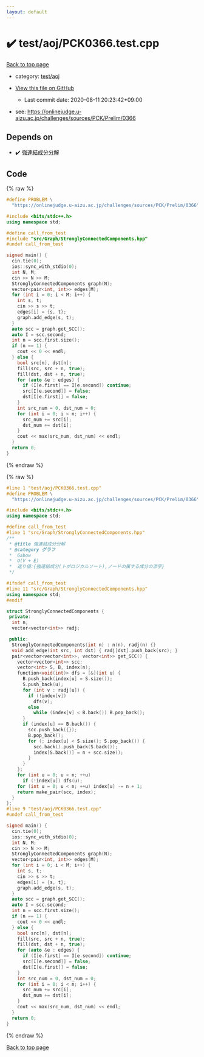 ```yaml
---
layout: default
---
```


<!-- mathjax config similar to math.stackexchange -->
<script type="text/javascript" async
  src="https://cdnjs.cloudflare.com/ajax/libs/mathjax/2.7.5/MathJax.js?config=TeX-MML-AM_CHTML">
</script>
<script type="text/x-mathjax-config">
  MathJax.Hub.Config({
    TeX: { equationNumbers: { autoNumber: "AMS" }},
    tex2jax: {
      inlineMath: [ ['$','$'] ],
      processEscapes: true
    },
    "HTML-CSS": { matchFontHeight: false },
    displayAlign: "left",
    displayIndent: "2em"
  });
</script>

<script type="text/javascript" src="https://cdnjs.cloudflare.com/ajax/libs/jquery/3.4.1/jquery.min.js"></script>
<script src="https://cdn.jsdelivr.net/npm/jquery-balloon-js@1.1.2/jquery.balloon.min.js" integrity="sha256-ZEYs9VrgAeNuPvs15E39OsyOJaIkXEEt10fzxJ20+2I=" crossorigin="anonymous"></script>
<script type="text/javascript" src="../../../assets/js/copy-button.js"></script>
<link rel="stylesheet" href="../../../assets/css/copy-button.css" />


# :heavy_check_mark: test/aoj/PCK0366.test.cpp

<a href="../../../index.html">Back to top page</a>

* category: <a href="../../../index.html#0d0c91c0cca30af9c1c9faef0cf04aa9">test/aoj</a>
* <a href="{{ site.github.repository_url }}/blob/master/test/aoj/PCK0366.test.cpp">View this file on GitHub</a>
    - Last commit date: 2020-08-11 20:23:42+09:00


* see: <a href="https://onlinejudge.u-aizu.ac.jp/challenges/sources/PCK/Prelim/0366">https://onlinejudge.u-aizu.ac.jp/challenges/sources/PCK/Prelim/0366</a>


## Depends on

* :heavy_check_mark: <a href="../../../library/src/Graph/StronglyConnectedComponents.hpp.html">強連結成分分解</a>


## Code

<a id="unbundled"></a>
{% raw %}
```cpp
#define PROBLEM \
  "https://onlinejudge.u-aizu.ac.jp/challenges/sources/PCK/Prelim/0366"

#include <bits/stdc++.h>
using namespace std;

#define call_from_test
#include "src/Graph/StronglyConnectedComponents.hpp"
#undef call_from_test

signed main() {
  cin.tie(0);
  ios::sync_with_stdio(0);
  int N, M;
  cin >> N >> M;
  StronglyConnectedComponents graph(N);
  vector<pair<int, int>> edges(M);
  for (int i = 0; i < M; i++) {
    int s, t;
    cin >> s >> t;
    edges[i] = {s, t};
    graph.add_edge(s, t);
  }
  auto scc = graph.get_SCC();
  auto I = scc.second;
  int n = scc.first.size();
  if (n == 1) {
    cout << 0 << endl;
  } else {
    bool src[n], dst[n];
    fill(src, src + n, true);
    fill(dst, dst + n, true);
    for (auto &e : edges) {
      if (I[e.first] == I[e.second]) continue;
      src[I[e.second]] = false;
      dst[I[e.first]] = false;
    }
    int src_num = 0, dst_num = 0;
    for (int i = 0; i < n; i++) {
      src_num += src[i];
      dst_num += dst[i];
    }
    cout << max(src_num, dst_num) << endl;
  }
  return 0;
}
```
{% endraw %}

<a id="bundled"></a>
{% raw %}
```cpp
#line 1 "test/aoj/PCK0366.test.cpp"
#define PROBLEM \
  "https://onlinejudge.u-aizu.ac.jp/challenges/sources/PCK/Prelim/0366"

#include <bits/stdc++.h>
using namespace std;

#define call_from_test
#line 1 "src/Graph/StronglyConnectedComponents.hpp"
/**
 * @title 強連結成分分解
 * @category グラフ
 *  Gabow
 *  O(V + E)
 *  返り値:{強連結成分(トポロジカルソート),ノードの属する成分の添字}
 */

#ifndef call_from_test
#line 11 "src/Graph/StronglyConnectedComponents.hpp"
using namespace std;
#endif

struct StronglyConnectedComponents {
 private:
  int n;
  vector<vector<int>> radj;

 public:
  StronglyConnectedComponents(int n) : n(n), radj(n) {}
  void add_edge(int src, int dst) { radj[dst].push_back(src); }
  pair<vector<vector<int>>, vector<int>> get_SCC() {
    vector<vector<int>> scc;
    vector<int> S, B, index(n);
    function<void(int)> dfs = [&](int u) {
      B.push_back(index[u] = S.size());
      S.push_back(u);
      for (int v : radj[u]) {
        if (!index[v])
          dfs(v);
        else
          while (index[v] < B.back()) B.pop_back();
      }
      if (index[u] == B.back()) {
        scc.push_back({});
        B.pop_back();
        for (; index[u] < S.size(); S.pop_back()) {
          scc.back().push_back(S.back());
          index[S.back()] = n + scc.size();
        }
      }
    };
    for (int u = 0; u < n; ++u)
      if (!index[u]) dfs(u);
    for (int u = 0; u < n; ++u) index[u] -= n + 1;
    return make_pair(scc, index);
  }
};
#line 9 "test/aoj/PCK0366.test.cpp"
#undef call_from_test

signed main() {
  cin.tie(0);
  ios::sync_with_stdio(0);
  int N, M;
  cin >> N >> M;
  StronglyConnectedComponents graph(N);
  vector<pair<int, int>> edges(M);
  for (int i = 0; i < M; i++) {
    int s, t;
    cin >> s >> t;
    edges[i] = {s, t};
    graph.add_edge(s, t);
  }
  auto scc = graph.get_SCC();
  auto I = scc.second;
  int n = scc.first.size();
  if (n == 1) {
    cout << 0 << endl;
  } else {
    bool src[n], dst[n];
    fill(src, src + n, true);
    fill(dst, dst + n, true);
    for (auto &e : edges) {
      if (I[e.first] == I[e.second]) continue;
      src[I[e.second]] = false;
      dst[I[e.first]] = false;
    }
    int src_num = 0, dst_num = 0;
    for (int i = 0; i < n; i++) {
      src_num += src[i];
      dst_num += dst[i];
    }
    cout << max(src_num, dst_num) << endl;
  }
  return 0;
}

```
{% endraw %}

<a href="../../../index.html">Back to top page</a>

